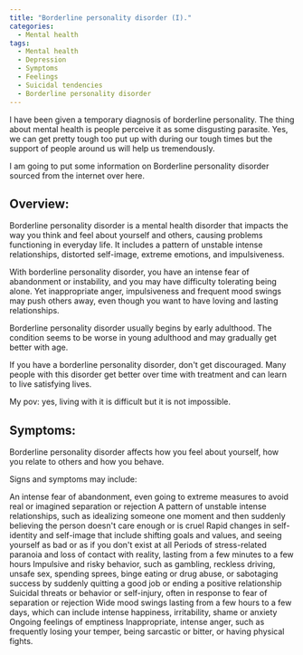 ```yaml
---
title: "Borderline personality disorder (I)."
categories:
  - Mental health
tags:
  - Mental health
  - Depression
  - Symptoms
  - Feelings
  - Suicidal tendencies
  - Borderline personality disorder
---
```


I have been given a temporary diagnosis of borderline personality. The thing about mental health is people perceive it as some disgusting parasite. Yes, we can get pretty tough too put up with during our tough times but the support of people around us will help us tremendously.

I am going to put some information on Borderline personality disorder sourced from the internet over here.


## Overview:


Borderline personality disorder is a mental health disorder that impacts the way you think and feel about yourself and others, causing problems functioning in everyday life. It includes a pattern of unstable intense relationships, distorted self-image, extreme emotions, and impulsiveness.

With borderline personality disorder, you have an intense fear of abandonment or instability, and you may have difficulty tolerating being alone. Yet inappropriate anger, impulsiveness and frequent mood swings may push others away, even though you want to have loving and lasting relationships.

Borderline personality disorder usually begins by early adulthood. The condition seems to be worse in young adulthood and may gradually get better with age.

If you have a borderline personality disorder, don't get discouraged. Many people with this disorder get better over time with treatment and can learn to live satisfying lives.

My pov: yes, living with it is difficult but it is not impossible. 


## Symptoms:

Borderline personality disorder affects how you feel about yourself, how you relate to others and how you behave.

Signs and symptoms may include:

An intense fear of abandonment, even going to extreme measures to avoid real or imagined separation or rejection
A pattern of unstable intense relationships, such as idealizing someone one moment and then suddenly believing the person doesn't care enough or is cruel
Rapid changes in self-identity and self-image that include shifting goals and values, and seeing yourself as bad or as if you don't exist at all
Periods of stress-related paranoia and loss of contact with reality, lasting from a few minutes to a few hours
Impulsive and risky behavior, such as gambling, reckless driving, unsafe sex, spending sprees, binge eating or drug abuse, or sabotaging success by suddenly quitting a good job or ending a positive relationship
Suicidal threats or behavior or self-injury, often in response to fear of separation or rejection
Wide mood swings lasting from a few hours to a few days, which can include intense happiness, irritability, shame or anxiety
Ongoing feelings of emptiness
Inappropriate, intense anger, such as frequently losing your temper, being sarcastic or bitter, or having physical fights.

